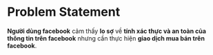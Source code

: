 # Problem Statement
**Người dùng facebook** cảm thấy **lo sợ** về **tính xác thực và an toàn của thông tin trên facebook** nhưng cần thực hiện **giao dịch mua bán trên facebook**.